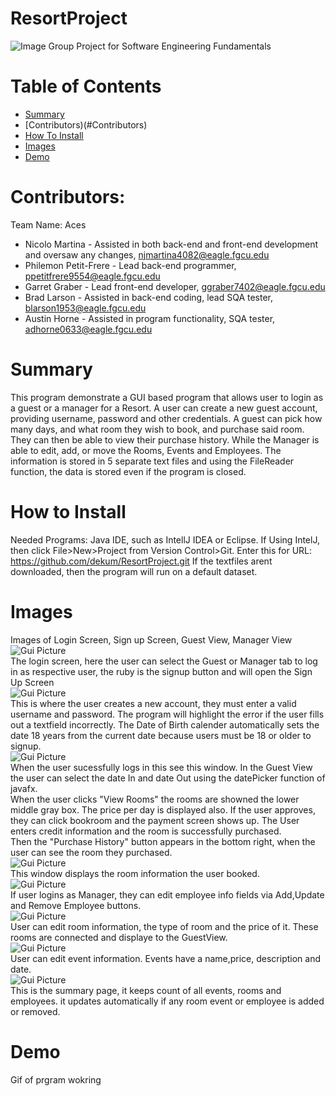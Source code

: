 # ResortProject
![Image](https://github.com/dekum/ResortProject/blob/master/src/sample/icons8-beach-filled-50.png?raw=true)
Group Project for Software Engineering Fundamentals


# Table of Contents
- [Summary](#Summary)
- [Contributors)(#Contributors)
- [How To Install](#How_to_Install)
- [Images](#Images)
- [Demo](#demo)

# Contributors:
Team Name: Aces
* Nicolo Martina - Assisted in both back-end and front-end development and oversaw any changes, njmartina4082@eagle.fgcu.edu
* Philemon Petit-Frere - Lead back-end programmer,  ppetitfrere9554@eagle.fgcu.edu 
* Garret Graber - Lead front-end developer, ggraber7402@eagle.fgcu.edu 
* Brad Larson - Assisted in back-end coding, lead SQA tester, blarson1953@eagle.fgcu.edu 
* Austin Horne - Assisted in program functionality, SQA tester, adhorne0633@eagle.fgcu.edu 


# Summary
<p>This program demonstrate a GUI based program that allows user to login as a guest or a manager for a Resort. A user can create a new guest account, providing username, password and other credentials.  A guest can pick how many days, and what room they wish to book, and purchase said room. They can then be able to view their purchase history. While the Manager is able to edit, add, or move the Rooms, Events and Employees. The information is stored in 5 separate text files and using the FileReader function, the data is stored even if the program is closed.</p>


# How to Install
Needed Programs: Java IDE, such as IntellJ IDEA or Eclipse.
If Using IntelJ, then click File>New>Project from Version Control>Git. Enter this for URL: https://github.com/dekum/ResortProject.git
If the textfiles arent downloaded, then the program will run on a default dataset.

# Images
Images of Login Screen, Sign up Screen, Guest View, Manager View
<br>
![Gui Picture](https://github.com/dekum/ResortProject/blob/master/images/Loginpage.png)<br>
The login screen, here the user can select the Guest or Manager tab to log in as respective user, the ruby is the signup button and will open the Sign Up Screen<br>
![Gui Picture](https://github.com/dekum/ResortProject/blob/master/images/SignupPage.png)<br>
This is where the user creates a new account, they must enter a valid username and password. The program will highlight the error if the user fills out a textfield incorrectly. The Date of Birth calender automatically sets the date 18 years from the current date because users must be 18 or older to signup.<br>
![Gui Picture](https://github.com/dekum/ResortProject/blob/master/images/GuestViewPage.png)<br>
When the user sucessfully logs in this see this window. In the Guest View the user can select the date In and date Out using the datePicker function of javafx. <br>When the user clicks "View Rooms" the rooms are showned the lower middle gray box. The price per day is displayed also. If the user approves, they can click bookroom and the payment screen shows up. The User enters credit information and the room is successfully purchased. <br>Then the "Purchase History" button appears in the bottom right, when the user can see the room they purchased.<br>
![Gui Picture](https://github.com/dekum/ResortProject/blob/master/images/PurchaseHistoryPage.png)<br>
This window displays the room information the user booked.<br>
![Gui Picture](https://github.com/dekum/ResortProject/blob/master/images/ManagerViewEmployee.png)<br>
If user logins as Manager, they can edit employee info fields via Add,Update and Remove Employee buttons.<br>
![Gui Picture](https://github.com/dekum/ResortProject/blob/master/images/ManagerViewRooms.png)<br>
User can edit room information, the type of room and the price of it. These rooms are connected and displaye to the GuestView.<br>
![Gui Picture](https://github.com/dekum/ResortProject/blob/master/images/ManagerViewEvents.png)<br>
User can edit event information. Events have a name,price, description and date.<br>
![Gui Picture](https://github.com/dekum/ResortProject/blob/master/images/ManagerViewSummary.png)<br>
This is the summary page, it keeps count of all events, rooms and employees. it updates automatically if any room event or employee is added or removed.
# Demo
Gif of prgram wokring


